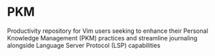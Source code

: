 # PKM
Productivity repository for Vim users seeking to enhance their Personal Knowledge Management (PKM) practices and streamline journaling alongside Language Server Protocol (LSP) capabilities
